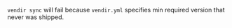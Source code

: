 `vendir sync` will fail because `vendir.yml` specifies min required version that never was shipped.
